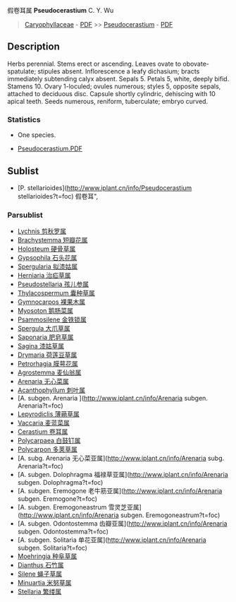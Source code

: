 假卷耳属 **Pseudocerastium** C. Y. Wu

> [Caryophyllaceae](http://www.iplant.cn/info/Caryophyllaceae?t=foc) - [PDF](http://www.iplant.cn/foc/pdf/Caryophyllaceae.pdf) >> [Pseudocerastium](http://www.iplant.cn/info/Pseudocerastium?t=foc) - [PDF](http://www.iplant.cn/foc/pdf/Pseudocerastium.pdf)
## Description

Herbs perennial. Stems erect or ascending. Leaves ovate to obovate-spatulate; stipules absent. Inflorescence a leafy dichasium; bracts immediately subtending calyx absent. Sepals 5. Petals 5, white, deeply bifid. Stamens 10. Ovary 1-loculed; ovules numerous; styles 5, opposite sepals, attached to deciduous disc. Capsule shortly cylindric, dehiscing with 10 apical teeth. Seeds numerous, reniform, tuberculate; embryo curved.

### Statistics
* One species.

* [Pseudocerastium.PDF](http://www.iplant.cn/foc/pdf/Pseudocerastium.pdf)

## Sublist

* [P.  stellarioides](http://www.iplant.cn/info/Pseudocerastium stellarioides?t=foc) 假卷耳",

### Parsublist

* [Lychnis  剪秋罗属](http://www.iplant.cn/info/Lychnis?t=foc)
* [Brachystemma  短瓣花属](http://www.iplant.cn/info/Brachystemma?t=foc)
* [Holosteum  硬骨草属](http://www.iplant.cn/info/Holosteum?t=foc)
* [Gypsophila  石头花属](http://www.iplant.cn/info/Gypsophila?t=foc)
* [Spergularia  拟漆姑属](http://www.iplant.cn/info/Spergularia?t=foc)
* [Herniaria  治疝草属](http://www.iplant.cn/info/Herniaria?t=foc)
* [Pseudostellaria  孩儿参属](http://www.iplant.cn/info/Pseudostellaria?t=foc)
* [Thylacospermum  囊种草属](http://www.iplant.cn/info/Thylacospermum?t=foc)
* [Gymnocarpos  裸果木属](http://www.iplant.cn/info/Gymnocarpos?t=foc)
* [Myosoton  鹅肠菜属](http://www.iplant.cn/info/Myosoton?t=foc)
* [Psammosilene  金铁锁属](http://www.iplant.cn/info/Psammosilene?t=foc)
* [Spergula  大爪草属](http://www.iplant.cn/info/Spergula?t=foc)
* [Saponaria  肥皂草属](http://www.iplant.cn/info/Saponaria?t=foc)
* [Sagina  漆姑草属](http://www.iplant.cn/info/Sagina?t=foc)
* [Drymaria  荷莲豆草属](http://www.iplant.cn/info/Drymaria?t=foc)
* [Petrorhagia  膜萼花属](http://www.iplant.cn/info/Petrorhagia?t=foc)
* [Agrostemma  麦仙翁属](Agrostemma-麦仙翁属.md)
* [Arenaria  无心菜属](http://www.iplant.cn/info/Arenaria?t=foc)
* [Acanthophyllum  刺叶属](Acanthophyllum-刺石竹属.md)
* [A.  subgen. Arenaria  ](http://www.iplant.cn/info/Arenaria subgen. Arenaria?t=foc)
* [Lepyrodiclis  薄蒴草属](http://www.iplant.cn/info/Lepyrodiclis?t=foc)
* [Vaccaria  麦蓝菜属](http://www.iplant.cn/info/Vaccaria?t=foc)
* [Cerastium  卷耳属](http://www.iplant.cn/info/Cerastium?t=foc)
* [Polycarpaea  白鼓钉属](http://www.iplant.cn/info/Polycarpaea?t=foc)
* [Polycarpon  多荚草属](http://www.iplant.cn/info/Polycarpon?t=foc)
* [A.  subg. Arenaria  无心菜亚属](http://www.iplant.cn/info/Arenaria subg. Arenaria?t=foc)
* [A.  subgen. Dolophragma  福禄草亚属](http://www.iplant.cn/info/Arenaria subgen. Dolophragma?t=foc)
* [A.  subgen. Eremogone  老牛筋亚属](http://www.iplant.cn/info/Arenaria subgen. Eremogone?t=foc)
* [A.  subgen. Eremogoneastrum  雪灵芝亚属](http://www.iplant.cn/info/Arenaria subgen. Eremogoneastrum?t=foc)
* [A.  subgen. Odontostemma  齿瓣亚属](http://www.iplant.cn/info/Arenaria subgen. Odontostemma?t=foc)
* [A.  subgen. Solitaria  单花亚属](http://www.iplant.cn/info/Arenaria subgen. Solitaria?t=foc)
* [Moehringia  种阜草属](http://www.iplant.cn/info/Moehringia?t=foc)
* [Dianthus  石竹属](http://www.iplant.cn/info/Dianthus?t=foc)
* [Silene  蝇子草属](http://www.iplant.cn/info/Silene?t=foc)
* [Minuartia  米努草属](http://www.iplant.cn/info/Minuartia?t=foc)
* [Stellaria  繁缕属](http://www.iplant.cn/info/Stellaria?t=foc)
